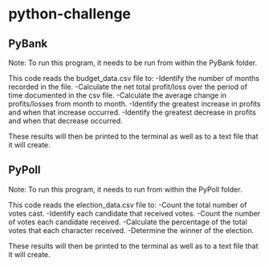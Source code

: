 # python-challenge

## PyBank 

Note: To run this program, it needs to be run from within the PyBank folder.

This code reads the budget_data.csv file to:
  -Identify the number of months recorded in the file.
  -Calculate the net total profit/loss over the period of time documented in the csv file.
  -Calculate the average change in profits/losses from month to month.
  -Identify the greatest increase in profits and when that increase occurred.
  -Identify the greatest decrease in profits and when that decrease occurred.
 
 These results will then be printed to the terminal as well as to a text file that it will create.
 
 ## PyPoll
 
 Note: To run this program, it needs to run from within the PyPoll folder.
 
 This code reads the election_data.csv file to:
  -Count the total number of votes cast.
  -Identify each candidate that received votes.
  -Count the number of votes each candidate received.
  -Calculate the percentage of the total votes that each character received.
  -Determine the winner of the election.
  
These results will then be printed to the terminal as well as to a text file that it will create.
